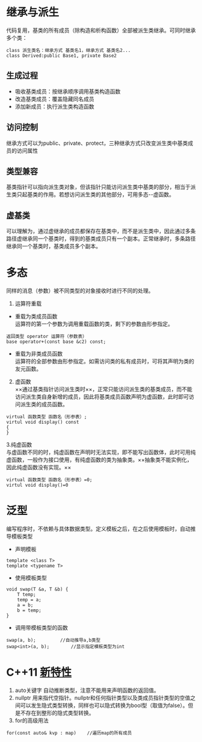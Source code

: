 # 继承与派生
代码复用，基类的所有成员（除构造和析构函数）全部被派生类继承。可同时继承多个类：
```
class 派生类名：继承方式 基类名1，继承方式 基类名2...
class Derived:public Base1, private Base2
```
## 生成过程
- 吸收基类成员：按继承顺序调用基类构造函数
- 改造基类成员：覆盖隐藏同名成员
- 添加新成员：执行派生类构造函数
## 访问控制
继承方式可以为public、private、protect，三种继承方式只改变派生类中基类成员的访问属性
## 类型兼容
基类指针可以指向派生类对象，但该指针只能访问派生类中基类的部分，相当于派生类只起基类的作用。若想访问派生类的其他部分，可用多态--虚函数。
## 虚基类
可以理解为，通过虚继承的成员都保存在基类中，而不是派生类中，因此通过多条路径虚继承同一个基类时，得到的基类成员只有一个副本。正常继承时，多条路径继承同一个基类时，基类成员多个副本。
# 多态  
同样的消息（参数）被不同类型的对象接收时进行不同的处理。
1. 运算符重载
- 重载为类成员函数  
运算符的第一个参数为调用重载函数的类，剩下的参数由形参指定。
```
返回类型 operator 运算符（参数表）
base operator+(const base &c2) const;

```
- 重载为非类成员函数  
运算符的全部参数由形参指定。如需访问类的私有成员时，可将其声明为类的友元函数。
2. 虚函数  
××通过基类指针访问派生类时××，正常只能访问派生类的基类成员，而不能访问派生类自身新增的成员，因此将基类成员函数声明为虚函数，此时即可访问派生类的成员函数。
```
virtual 函数类型 函数名（形参表）;
virtul void display() const
{
}
```
3.纯虚函数  
与虚函数不同的时，纯虚函数在声明时无法实现，即不能写出函数体，此时可用纯虚函数，一般作为接口使用，有纯虚函数的类为抽象类。××抽象类不能实例化，因此纯虚函数没有实现。××
```
virtual 函数类型 函数名（形参表）=0;
virtul void display()=0
```
# 泛型
编写程序时，不依赖与具体数据类型。定义模板之后，在之后使用模板时，自动推导模板类型
- 声明模板
```
template <class T>
template <typename T>
```
- 使用模板类型
```
void swap(T &a, T &b) {
    T temp;
    temp = a;
    a = b;
    b = temp;
}
```
- 调用带模板类型的函数
```
swap(a, b); 		//自动推导a,b类型
swap<int>(a, b);        //显示指定模板类型为int

```
# C++11 [新特性](https://www.kancloud.cn/wangshubo1989/new-characteristics/99703)
1. auto关键字
自动推断类型，注意不能用来声明函数的返回值。
2. nullptr
用来指代空指针。nullptr和任何指针类型以及类成员指针类型的空值之间可以发生隐式类型转换，同样也可以隐式转换为bool型（取值为false）。但是不存在到整形的隐式类型转换。
3. for的高级用法
```
for(const auto& kvp : map)    //遍历map的所有成员
```

